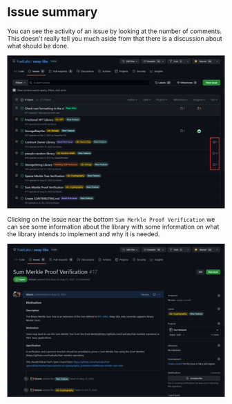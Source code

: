 # Issue summary

You can see the activity of an issue by looking at the number of comments. This doesn't really tell you much aside from that there is a discussion about what should be done.

![Filtering issues by an app label image](../images/app-filter-comments.png)

Clicking on the issue near the bottom `Sum Merkle Proof Verification` we can see some information about the library with some information on what the library intends to implement and why it is needed.

![Filtering issues by an app label image](../images/app-documentation.png)
